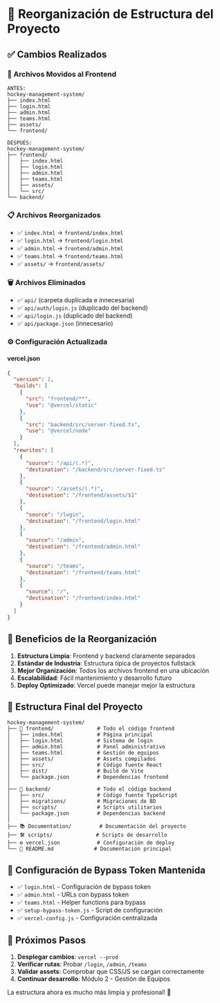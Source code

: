 # 📁 Reorganización de Estructura del Proyecto

## ✅ Cambios Realizados

### 🔄 Archivos Movidos al Frontend
```
ANTES:
hockey-management-system/
├── index.html
├── login.html
├── admin.html
├── teams.html
├── assets/
└── frontend/

DESPUÉS:
hockey-management-system/
├── frontend/
│   ├── index.html
│   ├── login.html
│   ├── admin.html
│   ├── teams.html
│   ├── assets/
│   └── src/
└── backend/
```

### 📋 Archivos Reorganizados
- ✅ `index.html` → `frontend/index.html`
- ✅ `login.html` → `frontend/login.html`
- ✅ `admin.html` → `frontend/admin.html`
- ✅ `teams.html` → `frontend/teams.html`
- ✅ `assets/` → `frontend/assets/`

### 🗑️ Archivos Eliminados
- ✅ `api/` (carpeta duplicada e innecesaria)
- ✅ `api/auth/login.js` (duplicado del backend)
- ✅ `api/login.js` (duplicado del backend)
- ✅ `api/package.json` (innecesario)

### ⚙️ Configuración Actualizada

#### vercel.json
```json
{
  "version": 2,
  "builds": [
    {
      "src": "frontend/**",
      "use": "@vercel/static"
    },
    {
      "src": "backend/src/server-fixed.ts",
      "use": "@vercel/node"
    }
  ],
  "rewrites": [
    {
      "source": "/api/(.*)",
      "destination": "/backend/src/server-fixed.ts"
    },
    {
      "source": "/assets/(.*)",
      "destination": "/frontend/assets/$1"
    },
    {
      "source": "/login",
      "destination": "/frontend/login.html"
    },
    {
      "source": "/admin",
      "destination": "/frontend/admin.html"
    },
    {
      "source": "/teams",
      "destination": "/frontend/teams.html"
    },
    {
      "source": "/",
      "destination": "/frontend/index.html"
    }
  ]
}
```

## 🎯 Beneficios de la Reorganización

1. **Estructura Limpia**: Frontend y backend claramente separados
2. **Estándar de Industria**: Estructura típica de proyectos fullstack
3. **Mejor Organización**: Todos los archivos frontend en una ubicación
4. **Escalabilidad**: Fácil mantenimiento y desarrollo futuro
5. **Deploy Optimizado**: Vercel puede manejar mejor la estructura

## 📁 Estructura Final del Proyecto

```
hockey-management-system/
├── 🎨 frontend/              # Todo el código frontend
│   ├── index.html           # Página principal
│   ├── login.html           # Sistema de login
│   ├── admin.html           # Panel administrativo  
│   ├── teams.html           # Gestión de equipos
│   ├── assets/              # Assets compilados
│   ├── src/                 # Código fuente React
│   ├── dist/                # Build de Vite
│   └── package.json         # Dependencias frontend
│
├── 🚀 backend/               # Todo el código backend
│   ├── src/                 # Código fuente TypeScript
│   ├── migrations/          # Migraciones de BD
│   ├── scripts/             # Scripts utilitarios
│   └── package.json         # Dependencias backend
│
├── 📚 Documentation/         # Documentación del proyecto
├── 🛠️ scripts/              # Scripts de desarrollo
├── ⚙️ vercel.json            # Configuración de deploy
└── 📝 README.md             # Documentación principal
```

## 🔧 Configuración de Bypass Token Mantenida

- ✅ `login.html` - Configuración de bypass token
- ✅ `admin.html` - URLs con bypass token
- ✅ `teams.html` - Helper functions para bypass
- ✅ `setup-bypass-token.js` - Script de configuración
- ✅ `vercel-config.js` - Configuración centralizada

## 🚀 Próximos Pasos

1. **Desplegar cambios**: `vercel --prod`
2. **Verificar rutas**: Probar `/login`, `/admin`, `/teams`
3. **Validar assets**: Comprobar que CSS/JS se cargan correctamente
4. **Continuar desarrollo**: Módulo 2 - Gestión de Equipos

La estructura ahora es mucho más limpia y profesional! 🎉
